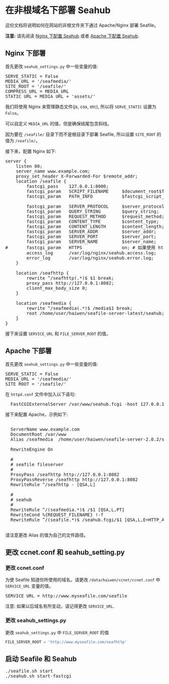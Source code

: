 # 在非根域名下部署 Seahub
这份文档将说明如何在网站的非根文件夹下通过 Apache/Nginx 部署 Seafile。

**注意:** 请先阅读 [Nginx 下配置 Seahub](deploy_with_nginx.md) 或者 [Apache 下配置 Seahub](deploy_with_apache.md).

## Nginx 下部署

首先更改 `seahub_settings.py` 中一些变量的值:

<pre>
SERVE_STATIC = False
MEDIA_URL = '/seafmedia/'
SITE_ROOT = '/seafile/'
COMPRESS_URL = MEDIA_URL
STATIC_URL = MEDIA_URL + 'assets/'
</pre>

我们将使用 Nginx 来管理静态文件(js, css, etc), 所以将 <code>SERVE_STATIC</code> 设置为 `False`。

可以自定义 <code>MEDIA_URL</code> 的值，但是确保结尾包含斜线。

因为要在 <code>/seafile/</code> 目录下而不是根目录下部署 Seafile, 所以设置 <code>SITE_ROOT</code> 的值为 <code>/seafile/</code>。

接下来，配置 Nginx 如下:

<pre>
server {
    listen 80;
    server_name www.example.com;
    proxy_set_header X-Forwarded-For $remote_addr;
    location /seafile {
        fastcgi_pass    127.0.0.1:8000;
        fastcgi_param   SCRIPT_FILENAME     $document_root$fastcgi_script_name;
        fastcgi_param   PATH_INFO           $fastcgi_script_name;

        fastcgi_param	SERVER_PROTOCOL	    $server_protocol;
        fastcgi_param   QUERY_STRING        $query_string;
        fastcgi_param   REQUEST_METHOD      $request_method;
        fastcgi_param   CONTENT_TYPE        $content_type;
        fastcgi_param   CONTENT_LENGTH      $content_length;
        fastcgi_param	SERVER_ADDR         $server_addr;
        fastcgi_param	SERVER_PORT         $server_port;
        fastcgi_param	SERVER_NAME         $server_name;
#       fastcgi_param   HTTPS               on; # 如果使用 https，请取消掉这行的注释。
        access_log      /var/log/nginx/seahub.access.log;
    	error_log       /var/log/nginx/seahub.error.log;
    }

    location /seafhttp {
        rewrite ^/seafhttp(.*)$ $1 break;
        proxy_pass http://127.0.0.1:8082;
        client_max_body_size 0;
    }

    location /seafmedia {
        rewrite ^/seafmedia(.*)$ /media$1 break;
        root /home/user/haiwen/seafile-server-latest/seahub;
    }
}
</pre>

接下来设置 `SERVICE_URL` 和 `FILE_SERVER_ROOT` 的值。

## Apache 下部署

首先更改 `seahub_settings.py` 中一些变量的值:

<pre>
SERVE_STATIC = False
MEDIA_URL = '/seafmedia/'
SITE_ROOT = '/seafile/'
</pre>

在 `httpd.conf` 文件中加入以下语句:
<pre>
  FastCGIExternalServer /var/www/seahub.fcgi -host 127.0.0.1:8000
</pre>
接下来配置 Apache，示例如下:

<pre>
<VirtualHost *:80>
  ServerName www.example.com
  DocumentRoot /var/www
  Alias /seafmedia  /home/user/haiwen/seafile-server-2.0.2/seahub/media

  RewriteEngine On

  #
  # seafile fileserver
  #
  ProxyPass /seafhttp http://127.0.0.1:8082
  ProxyPassReverse /seafhttp http://127.0.0.1:8082
  RewriteRule ^/seafhttp - [QSA,L]

  #
  # seahub
  #
  RewriteRule ^/(seafmedia.*)$ /$1 [QSA,L,PT]
  RewriteCond %{REQUEST_FILENAME} !-f
  RewriteRule ^/(seafile.*)$ /seahub.fcgi/$1 [QSA,L,E=HTTP_AUTHORIZATION:%{HTTP:Authorization}]
</VirtualHost>
</pre>

请注意更改 Alias 的值为自己的文件路径。

## 更改 ccnet.conf 和 seahub_setting.py

### 更改 ccnet.conf

为使 Seafile 知道你所使用的域名，请更改 <code>/data/haiwen/ccnet/ccnet.conf</code> 中 <code>SERVICE_URL</code> 变量的值。

<pre>
SERVICE_URL = http://www.myseafile.com/seafile
</pre>

注意: 如果以后域名有所变动，请记得更改 <code>SERVICE_URL</code>.

### 更改 seahub_settings.py

更改 `seahub_settings.py` 中 `FILE_SERVER_ROOT` 的值

```python
FILE_SERVER_ROOT = 'http://www.myseafile.com/seafhttp'
```

## 启动 Seafile 和 Seahub

<pre>
./seafile.sh start
./seahub.sh start-fastcgi
</pre>
